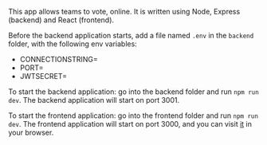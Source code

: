 This app allows teams to vote, online. It is written using Node, Express (backend) and React (frontend).

Before the backend application starts, add a file named `.env` in the `backend` folder, with the following env variables: 
 - CONNECTIONSTRING=<the MongoDB connection string>
 - PORT=<the backend app port>
 - JWTSECRET=<the chosen jwt secret>

To start the backend application: go into the backend folder and run `npm run dev`. The backend application will start on port 3001.

To start the frontend application: go into the frontend folder and run `npm run dev`. The frontend application will start on port 3000, and you can visit [it](http://localhost:3000) in your browser. 